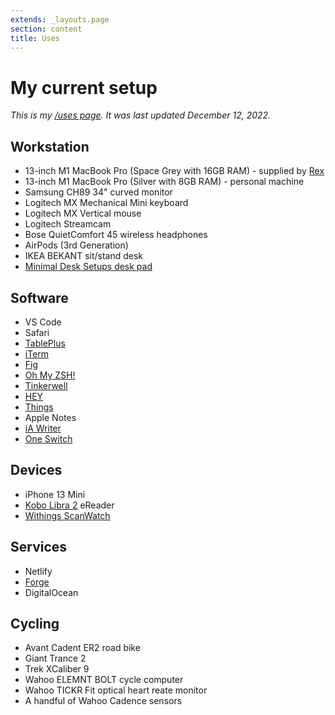 ```yaml
---
extends: _layouts.page
section: content
title: Uses
---
```

# My current setup

_This is my [/uses page](https://uses.tech). It was last updated December 12, 2022._

## Workstation

- 13-inch M1 MacBook Pro (Space Grey with 16GB RAM) - supplied by [Rex](https://www.rexsoftware.com)
- 13-inch M1 MacBook Pro (Silver with 8GB RAM) - personal machine
- Samsung CH89 34" curved monitor
- Logitech MX Mechanical Mini keyboard
- Logitech MX Vertical mouse
- Logitech Streamcam
- Bose QuietComfort 45 wireless headphones
- AirPods (3rd Generation)
- IKEA BEKANT sit/stand desk
- [Minimal Desk Setups desk pad](https://shop.minimaldesksetups.com/collections/frontpage/products/desk-pad)

## Software

- VS Code
- Safari
- [TablePlus](https://tableplus.com)
- [iTerm](https://iterm2.com)
- [Fig](https://fig.io)
- [Oh My ZSH!](https://ohmyz.sh)
- [Tinkerwell](https://tinkerwell.app)
- [HEY](https://www.hey.com)
- [Things](https://culturedcode.com/things/)
- Apple Notes
- [iA Writer](https://ia.net/writer)
- [One Switch](/one-switch)

## Devices

- iPhone 13 Mini
- [Kobo Libra 2](https://au.kobobooks.com/products/kobo-libra-2) eReader
- [Withings ScanWatch](https://www.withings.com/au/en/scanwatch)

## Services

- Netlify
- [Forge](https://forge.laravel.com)
- DigitalOcean

## Cycling

- Avant Cadent ER2 road bike
- Giant Trance 2
- Trek XCaliber 9
- Wahoo ELEMNT BOLT cycle computer
- Wahoo TICKR Fit optical heart reate monitor
- A handful of Wahoo Cadence sensors
